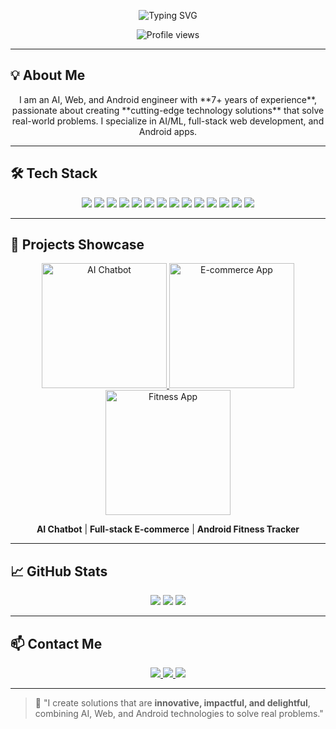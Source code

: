 <p align="center">
  <img src="https://readme-typing-svg.herokuapp.com?font=Fira+Code&size=32&pause=1000&color=FF5733&width=800&lines=Hi+I'm+佐藤+健太+%F0%9F%91%8B;AI+%7C+Web+%7C+Android+Engineer;Creating+Innovative+&+Impactful+Projects" alt="Typing SVG"/>
</p>

<p align="center">
  <img src="https://komarev.com/ghpvc/?username=yourusername&color=ff69b4" alt="Profile views"/>
</p>

---

## 💡 About Me
<p align="center">
I am an AI, Web, and Android engineer with **7+ years of experience**, passionate about creating **cutting-edge technology solutions** that solve real-world problems. I specialize in AI/ML, full-stack web development, and Android apps.
</p>

---

## 🛠 Tech Stack

<p align="center">
<img src="https://img.shields.io/badge/Python-3776AB?style=for-the-badge&logo=python&logoColor=white" />
<img src="https://img.shields.io/badge/TensorFlow-FF6F00?style=for-the-badge&logo=tensorflow&logoColor=white" />
<img src="https://img.shields.io/badge/PyTorch-EE4C2C?style=for-the-badge&logo=pytorch&logoColor=white" />
<img src="https://img.shields.io/badge/OpenAI-412991?style=for-the-badge&logo=openai&logoColor=white" />
<img src="https://img.shields.io/badge/React-61DAFB?style=for-the-badge&logo=react&logoColor=black" />
<img src="https://img.shields.io/badge/Next.js-000000?style=for-the-badge&logo=nextdotjs&logoColor=white" />
<img src="https://img.shields.io/badge/Node.js-339933?style=for-the-badge&logo=node.js&logoColor=white" />
<img src="https://img.shields.io/badge/Kotlin-0095D5?style=for-the-badge&logo=kotlin&logoColor=white" />
<img src="https://img.shields.io/badge/Java-007396?style=for-the-badge&logo=java&logoColor=white" />
<img src="https://img.shields.io/badge/Flutter-02569B?style=for-the-badge&logo=flutter&logoColor=white" />
<img src="https://img.shields.io/badge/Git-F05032?style=for-the-badge&logo=git&logoColor=white" />
<img src="https://img.shields.io/badge/AWS-232F3E?style=for-the-badge&logo=amazonaws&logoColor=white" />
<img src="https://img.shields.io/badge/Firebase-FFCA28?style=for-the-badge&logo=firebase&logoColor=black" />
<img src="https://img.shields.io/badge/Docker-2496ED?style=for-the-badge&logo=docker&logoColor=white" />
</p>

---

## 🌟 Projects Showcase

<p align="center">
<a href="https://github.com/yourusername/AI-Chatbot" target="_blank">
  <img src="https://media.giphy.com/media/3oEjI6SIIHBdRxXI40/giphy.gif" width="200" alt="AI Chatbot"/>
</a>
<a href="https://github.com/yourusername/Ecommerce-App" target="_blank">
  <img src="https://media.giphy.com/media/l4FGuhL4U2WyjdkaY/giphy.gif" width="200" alt="E-commerce App"/>
</a>
<a href="https://github.com/yourusername/Fitness-App" target="_blank">
  <img src="https://media.giphy.com/media/xT9IgG50Fb7Mi0prBC/giphy.gif" width="200" alt="Fitness App"/>
</a>
</p>

<p align="center">
<strong>AI Chatbot</strong> | <strong>Full-stack E-commerce</strong> | <strong>Android Fitness Tracker</strong>
</p>

---

## 📈 GitHub Stats

<p align="center">
<img src="https://github-readme-stats.vercel.app/api?username=yourusername&show_icons=true&theme=radical&hide_border=true" />
<img src="https://github-readme-stats.vercel.app/api/top-langs/?username=yourusername&theme=radical&hide_border=true&layout=compact" />
<img src="https://github-readme-streak-stats.herokuapp.com/?user=yourusername&theme=radical" />
</p>

---

## 📫 Contact Me

<p align="center">
<a href="mailto:williamddobson3@gmail.com">
  <img src="https://img.shields.io/badge/Email-D14836?style=for-the-badge&logo=gmail&logoColor=white" />
</a>
<a href="https://t.me/ErosPhoenix">
  <img src="https://img.shields.io/badge/Telegram-0088cc?style=for-the-badge&logo=telegram&logoColor=white" />
</a>
<a href="https://discord.com/users/experiencedev_84057">
  <img src="https://img.shields.io/badge/Discord-7289DA?style=for-the-badge&logo=discord&logoColor=white" />
</a>
</p>

---

> 💬 "I create solutions that are **innovative, impactful, and delightful**, combining AI, Web, and Android technologies to solve real problems."
